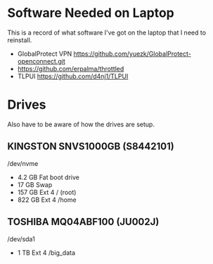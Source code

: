 # Software Needed on Laptop

This is a record of what software I've got on the laptop that I need to reinstall.

* GlobalProtect VPN https://github.com/yuezk/GlobalProtect-openconnect.git
* https://github.com/erpalma/throttled 
* TLPUI https://github.com/d4nj1/TLPUI

# Drives

Also have to be aware of how the drives are setup.

## KINGSTON SNVS1000GB (S8442101)

/dev/nvme
* 4.2 GB Fat boot drive
* 17 GB Swap
* 157 GB Ext 4 / (root)
* 822 GB Ext 4 /home

## TOSHIBA MQ04ABF100 (JU002J)

/dev/sda1
* 1 TB Ext 4  /big_data
